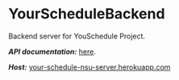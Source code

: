 # YourScheduleBackend
Backend server for YouSchedule Project.

***API documentation:*** [here](https://documenter.getpostman.com/view/11115374/TzRRD934).

***Host:*** [your-schedule-nsu-server.herokuapp.com](https://your-schedule-nsu-server.herokuapp.com/)
